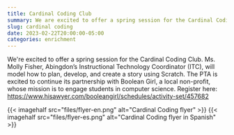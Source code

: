 ```yaml
--- 
title: Cardinal Coding Club
summary: We are excited to offer a spring session for the Cardinal Coding Club.
slug: cardinal coding
date: 2023-02-22T20:00:00-05:00
categories: enrichment
---
```


We're excited to offer a spring session for the Cardinal Coding Club. Ms. Molly Fisher, Abingdon’s Instructional Technology Coordinator (ITC), will model how to plan, develop, and create a story using Scratch. The PTA is excited to continue its partnership with Boolean Girl, a local non-profit, whose mission is to engage students in computer science. Register here: https://www.hisawyer.com/booleangirl/schedules/activity-set/457682

{{< imagehalf src="files/flyer-en.png" alt="Cardinal Coding flyer" >}}
{{< imagehalf src="files/flyer-es.png" alt="Cardinal Coding flyer in Spanish" >}}